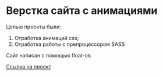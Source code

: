 # Верстка сайта с анимациями

Целью проекты были:

1. Отработка анимаций css;
2. Отработка работы с препроцессором SASS

Сайт написан с помощью float-ов

[Ссылка на проект](https://condor-r.github.io/baloons/)
